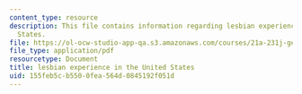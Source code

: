 ```yaml
---
content_type: resource
description: This file contains information regarding lesbian experience in the United
  States.
file: https://ol-ocw-studio-app-qa.s3.amazonaws.com/courses/21a-231j-gender-sexuality-and-society-spring-2006/155feb5cb5500fea564d0845192f051d_MIT21A_213JS06_lesbian.pdf
file_type: application/pdf
resourcetype: Document
title: lesbian experience in the United States
uid: 155feb5c-b550-0fea-564d-0845192f051d
---
```

